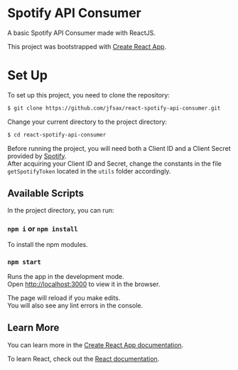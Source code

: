 # Spotify API Consumer

A basic Spotify API Consumer made with ReactJS.

This project was bootstrapped with [Create React App](https://github.com/facebook/create-react-app).

# Set Up

To set up this project, you need to clone the repository:
```bash
$ git clone https://github.com/jfsax/react-spotify-api-consumer.git
```

Change your current directory to the project directory:
```bash
$ cd react-spotify-api-consumer
```

Before running the project, you will need both a Client ID and a Client Secret provided by [Spotify](https://developer.spotify.com/dashboard/).\
After acquiring your Client ID and Secret, change the constants in the file ```getSpotifyToken``` located in the ```utils``` folder accordingly.

## Available Scripts

In the project directory, you can run:

### `npm i` or `npm install`

To install the npm modules.

### `npm start`

Runs the app in the development mode.\
Open [http://localhost:3000](http://localhost:3000) to view it in the browser.

The page will reload if you make edits.\
You will also see any lint errors in the console.

## Learn More

You can learn more in the [Create React App documentation](https://facebook.github.io/create-react-app/docs/getting-started).

To learn React, check out the [React documentation](https://reactjs.org/).